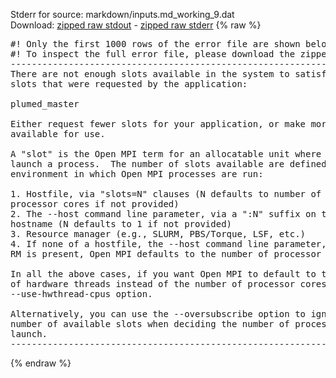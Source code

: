 Stderr for source:  markdown/inputs.md_working_9.dat   
Download: [zipped raw stdout](inputs.md_working_9.dat.plumed_master.stdout.txt.zip) - [zipped raw stderr](inputs.md_working_9.dat.plumed_master.stderr.txt.zip) 
{% raw %}
<pre>
#! Only the first 1000 rows of the error file are shown below
#! To inspect the full error file, please download the zipped raw stderr file above
--------------------------------------------------------------------------
There are not enough slots available in the system to satisfy the 3
slots that were requested by the application:

plumed_master

Either request fewer slots for your application, or make more slots
available for use.

A "slot" is the Open MPI term for an allocatable unit where we can
launch a process.  The number of slots available are defined by the
environment in which Open MPI processes are run:

1. Hostfile, via "slots=N" clauses (N defaults to number of
processor cores if not provided)
2. The --host command line parameter, via a ":N" suffix on the
hostname (N defaults to 1 if not provided)
3. Resource manager (e.g., SLURM, PBS/Torque, LSF, etc.)
4. If none of a hostfile, the --host command line parameter, or an
RM is present, Open MPI defaults to the number of processor cores

In all the above cases, if you want Open MPI to default to the number
of hardware threads instead of the number of processor cores, use the
--use-hwthread-cpus option.

Alternatively, you can use the --oversubscribe option to ignore the
number of available slots when deciding the number of processes to
launch.
--------------------------------------------------------------------------
</pre>
{% endraw %}
